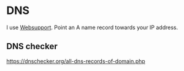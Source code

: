 # DNS

I use [Websupport](https://www.websupport.se/). Point an A name record towards your IP address.

## DNS checker

https://dnschecker.org/all-dns-records-of-domain.php
